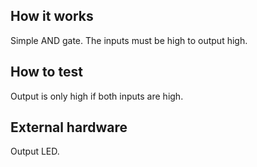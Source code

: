 <!---

This file is used to generate your project datasheet. Please fill in the information below and delete any unused
sections.

You can also include images in this folder and reference them in the markdown. Each image must be less than
512 kb in size, and the combined size of all images must be less than 1 MB.
-->

## How it works

<!--Explain how your project works-->
Simple AND gate. The inputs must be high to output high.

## How to test

<!--Explain how to use your project-->
Output is only high if both inputs are high.

## External hardware

<!--List external hardware used in your project (e.g. PMOD, LED display, etc), if any-->
Output LED.